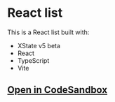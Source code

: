 # React list

This is a React list built with:

- XState v5 beta
- React
- TypeScript
- Vite

## [Open in CodeSandbox](https://codesandbox.io/p/sandbox/github/statelyai/xstate/tree/next/examples/friends-list-react)
